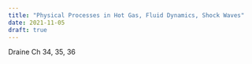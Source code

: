 ```yaml
---
title: "Physical Processes in Hot Gas, Fluid Dynamics, Shock Waves"
date: 2021-11-05
draft: true
---
```


Draine Ch 34, 35, 36
